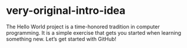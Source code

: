 # very-original-intro-idea
The Hello World project is a time-honored tradition in computer programming. It is a simple exercise that gets you started when learning something new. Let’s get started with GitHub!
